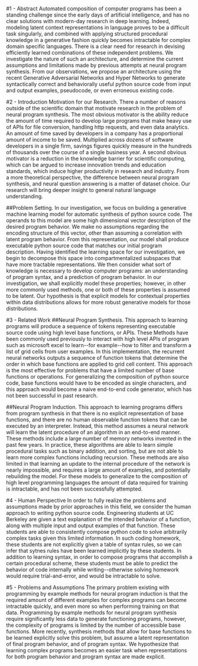 #1 - Abstract
Automated composition of computer programs has been a standing challenge since the early days of artificial intelligence, and has no clear solutions with modern-day research in deep learning. Indeed, modeling latent context representations in language proves to be a difficult task singularly, and combined with applying structured procedural knowledge in a generative fashion quickly becomes intractable for complex domain specific languages. There is a clear need for research in devising efficiently learned combinations of these independent problems. We investigate the nature of such an architecture, and determine the current assumptions and limitations made by previous attempts at neural program synthesis. From our observations, we propose an architecture using the recent Generative Adversarial Networks and Hyper Networks to generate syntactically correct and behaviorally useful python source code from input and output examples, pseudocode, or even erroneous existing code.

#2 - Introduction
Motivation for our Research. There a number of reasons outside of  the scientific domain that motivate research in the problem of neural program synthesis. The most obvious motivator is the ability reduce the amount of time required to develop large programs that make heavy use of APIs for file conversion, handling http requests, and even data analytics. An amount of time saved by developers in a company has a proportional amount of income to be saved. Multiplied across dozens of software developers in a single firm, savings figures quickly measure in the hundreds of thousands over the course of a single business year. A second obvious motivator is a reduction in the knowledge barrier for scientific computing, which can be argued to increase innovation trends and education standards, which induce higher productivity in research and industry. From a more theoretical perspective, the difference between neural program synthesis, and neural question answering is a matter of dataset choice. Our research will bring deeper insight to general natural language understanding.

##Problem Setting.
In our investigation, we focus on building a generative machine learning model for automatic synthesis of python source code.  The operands to this model are some high dimensional vector description of the desired program behavior. We make no assumptions regarding the encoding structure of this vector, other than assuming a correlation with latent program behavior. From this representation, our model shall produce executable python source code that matches our initial program description. Having identified the learning space for our investigation, we begin to decompose this space into compartmentalized subspaces that have more tractable representations. We then consider what sort of knowledge is necessary to develop computer programs: an understanding of program syntax, and a prediction of program behavior. In our investigation, we shall explicitly model these properties; however, in other more commonly used methods, one or both of these properties is assumed to be latent. Our hypothesis is that explicit models for contextual properties within data distributions allows for more robust generative models for those distributions.

#3 - Related Work
##Neural Program Synthesis.
This approach to learning programs will produce a sequence of tokens representing executable source code using high level base functions, or APIs. These Methods have been commonly used previously to interact with high level APIs of program such as microsoft excel to learn--for example--how to filter and transform a list of grid cells from user examples. In this implementation, the recurrent neural networks outputs a sequence of function tokens that determine the order in which base functions are applied to grid cell content. This approach is the most effective for problems that have a limited number of base functions or operations. For generalizing the composition of python source code, base functions would have to be encoded as single characters, and this approach would become a naive end-to-end code generator, which has not been successful in past research.

##Neural Program Induction.
This approach to learning programs differs from program synthesis in that there is no explicit representation of base functions, and there are no human observable function tokens that can be executed by an interpreter. Instead, this method assumes a neural network will learn the latent procedure of an algorithm in an end-to-end manner. These methods include a large number of memory networks invented in the past few years. In practice, these algorithms are able to learn simple procedural tasks such as binary addition, and sorting, but are not able to learn more complex functions including recursion. These methods are also limited in that learning an update to the internal procedure of the network is nearly impossible, and requires a large amount of examples, and potentially rebuilding the model. For these models to generalize to the composition of high level programming languages the amount of data required for training is intractable, and has not been successfully attempted.

#4 - Human Perspective
In order to fully realize the problems and assumptions made by prior approaches in this field, we consider the human approach to writing python source code. Engineering students at UC Berkeley are  given a text explanation of the intended behavior of a function, along with multiple input and output examples of that function. These students are able to consistently compose python code to solve arbitrarily complex tasks given this limited information. In such coding homework, these students are not explicitly given a table of syntax rules, so we can infer that sytnes rules have been learned implicitly by these students. In addition to learning syntax, in order to compose programs that accomplish a certain procedural scheme, these students must be able to predict the behavior of code internally while writing--otherwise solving homework would require trial-and-error, and would be intractable to solve.

#5 - Problems and Assumptions
The primary problem existing with programming by example methods for neural program induction is that the required amount of different examples for complex programs can become intractable quickly, and even more so when performing training on that data. Programming by example methods for neural program synthesis require significantly less data to generate functioning programs, however, the complexity of programs is limited by the number of accessible base functions. More recently, synthesis methods that allow for base functions to be learned explicitly solve this problem, but assume a latent representation of final program behavior, and of program syntax. We hypothesize that learning complex programs becomes an easier task when representations for both program behavior and program syntax are made explicit.
